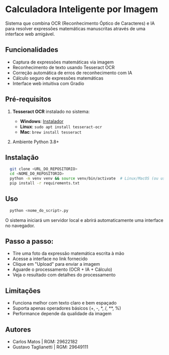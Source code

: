 # Calculadora Inteligente por Imagem

Sistema que combina OCR (Reconhecimento Óptico de Caracteres) e IA para resolver expressões matemáticas manuscritas através de uma interface web amigável.

## Funcionalidades
- Captura de expressões matemáticas via imagem
- Reconhecimento de texto usando Tesseract OCR
- Correção automática de erros de reconhecimento com IA
- Cálculo seguro de expressões matemáticas
- Interface web intuitiva com Gradio

## Pré-requisitos
1. **Tesseract OCR** instalado no sistema:
   - **Windows**: [Instalador](https://github.com/UB-Mannheim/tesseract/wiki)
   - **Linux**: `sudo apt install tesseract-ocr`
   - **Mac**: `brew install tesseract`

2. Ambiente Python 3.8+

## Instalação
```bash
  git clone <URL_DO_REPOSITORIO>
  cd <NOME_DO_REPOSITORIO>
  python -m venv venv && source venv/bin/activate  # Linux/MacOS (ou use "venv\Scripts\activate" no Windows)
  pip install -r requirements.txt
```
## Uso
```bash
  python <nome_do_script>.py
```
O sistema iniciará um servidor local e abrirá automaticamente uma interface no navegador.

## Passo a passo:

  - Tire uma foto da expressão matemática escrita à mão
  - Acesse a interface no link fornecido
  - Clique em "Upload" para enviar a imagem
  - Aguarde o processamento (OCR + IA + Cálculo)
  - Veja o resultado com detalhes do processamento

## Limitações

  - Funciona melhor com texto claro e bem espaçado
  - Suporta apenas operadores básicos (+, -, *, /, **, %)
  - Performance depende da qualidade da imagem


## Autores

  - Carlos Matos | RGM: 29622182
  - Gustavo Taglianetti | RGM: 29649111
